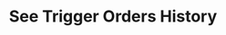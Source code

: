 ---
title: See Trigger Orders History
position_number: 6
type: get
description: /trade/entrust/plan-list-history
parameters:
    -
        name: symbol
        type: string
        mandatory: true
        default: N/A
        description: "Trading pairs (queries all trading pairs if not passed)\t"
        ranges:
    -
        name: direction
        type: string
        mandatory: false
        default: NEXT
        description: "Direction（PREV:Previous page；NEXT:Next page）\t"
        ranges: PREV;NEXT
    -
        name: id
        type: integer
        mandatory: false
        default: N/A
        description: id
        ranges:
    -
        name: limit
        type: integer
        mandatory: false
        default: 10
        description: "Limit\t"
        ranges:
    -
        name: startTime
        type: integer
        mandatory: false
        default: N/A
        description: Start time
        ranges:
    -
        name: endTime
        type: integer
        mandatory: false
        default: N/A
        description: End time
        ranges:
content_markdown: |-

                 #### **Limit Flow Rules**

                 200/s/apikey
left_code_blocks:
    -
        code_block: "public void getMarketConfig() {\r\n\tString text = HttpUtil.get(URL + \"/data/api/v1/future-u/trade/getMarketConfig\");\r\n\tSystem.out.println(text);\r\n}"
        title: Java
        language: java
right_code_blocks:
    - code_block: |-
        {
         "msgInfo": {
            "code": "",
            "msg": ""
          },
          "msg": "",
          "data": {
            "hasNext": false, //Is there a next page
            "hasPrev": false, //Is there a previous page
            "items": [ //Datasheets
              {
                "clientOrderId": "", //Client order ID
                "closePosition": false, //Whether triggered to close all
                "createdTime": 0, //Create time
                "entrustId": 0, //Order ID
                "entrustType": "", //Order type
                "marketOrderLevel": 0, //Best market price
                "orderSide": "", //Order side
                "ordinary": true,
                "origQty": 0, //Quantity (Cont)
                "positionSide": "", //Position side
                "price": 0, //Order price
                "state": "", //Order state:NOT_TRIGGERED：New order (not triggered);TRIGGERING:Triggering;TRIGGERED:Triggered;USER_REVOCATION:User revocation;PLATFORM_REVOCATION:Platform revocation (rejection);EXPIRED:expired
                "stopPrice": 0, //Trigger price
                "symbol": "", //Trading pair
                "timeInForce": "", //Valid way
                "triggerPriceType": "" //Trigger price type
              }
            ]
          },
          "code": 200
        }
      title: Response
      language: json
---